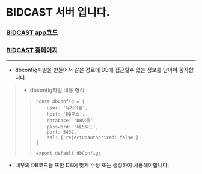 # BIDCAST 서버 입니다.

### [BIDCAST app코드](https://github.com/KR-HS/BidCast)
### [BIDCAST 홈페이지](https://bidcast.kro.kr)

---
+ dbconfig파일을 만들어서 같은 경로에 DB에 접근할수 있는 정보를 담아야 동작합니다.
> + dbconfig파일 내용 형식:
>> ```
>> const dbConfig = {
>>     user: '유저이름',
>>     host: 'DB주소',
>>     database: 'DB이름',
>>     password: '패스워드',
>>     port: 5432,
>>     ssl: { rejectUnauthorized: false }
>> }
>> 
>> export default dbConfig;
>> ```

+ 내부의 DB코드들 또한 DB에 맞게 수정 또는 생성하여 사용해야합니다.
